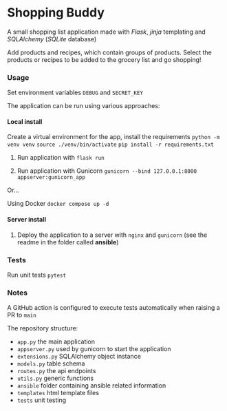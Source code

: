 # Shopping Buddy

A small shopping list application made with *Flask*, *jinja* templating and *SQLAlchemy* (*SQLite* database)

Add products and recipes, which contain groups of products.
Select the products or recipes to be added to the grocery list and go shopping!

### Usage

Set environment variables `DEBUG` and `SECRET_KEY`

The application can be run using various approaches:

#### Local install
Create a virtual environment for the app, install the requirements
`python -m venv venv`
`source ./venv/bin/activate`
`pip install -r requirements.txt`

1. Run application with `flask run`

2. Run application with Gunicorn `gunicorn --bind 127.0.0.1:8000 appserver:gunicorn_app`

Or...

Using Docker `docker compose up -d`

#### Server install

1. Deploy the application to a server with `nginx` and `gunicorn` (see the readme in the folder called **ansible**)

### Tests

Run unit tests `pytest`

### Notes
A GitHub action is configured to execute tests automatically when raising a PR to `main`

The repository structure:
* `app.py` the main application
* `appserver.py` used by gunicorn to start the application
* `extensions.py` SQLAlchemy object instance
* `models.py` table schema
* `routes.py` the api endpoints
* `utils.py` generic functions
* `ansible` folder containing ansible related information
* `templates` html template files
* `tests` unit testing
